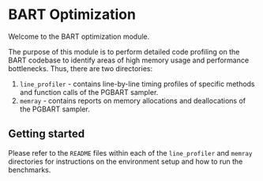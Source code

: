 # BART Optimization

Welcome to the BART optimization module.

The purpose of this module is to perform detailed code profiling on the BART codebase to identify areas of high memory usage and performance bottlenecks. Thus, there are two directories:

1. `line_profiler` - contains line-by-line timing profiles of specific methods and function calls of the PGBART sampler.
2. `memray` - contains reports on memory allocations and deallocations of the PGBART sampler.

## Getting started

Please refer to the `README` files within each of the `line_profiler` and `memray` directories for instructions on the environment setup and how to run the benchmarks.
